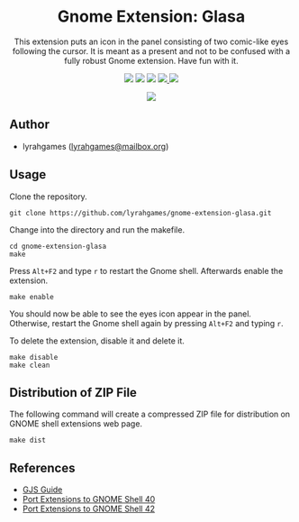 <h1 align="center">
    Gnome Extension: Glasa
</h1>
<p align="center">
    This extension puts an icon in the panel consisting of two comic-like eyes following the cursor.
    It is meant as a present and not to be confused with a fully robust Gnome extension.
    Have fun with it.
</p>
<p align="center">
    <img src="https://img.shields.io/github/languages/top/lyrahgames/gnome-extension-glasa.svg?style=for-the-badge">
    <img src="https://img.shields.io/github/languages/code-size/lyrahgames/gnome-extension-glasa.svg?style=for-the-badge">
    <img src="https://img.shields.io/github/repo-size/lyrahgames/gnome-extension-glasa.svg?style=for-the-badge">
    <a href="COPYING">
        <img src="https://img.shields.io/github/license/lyrahgames/gnome-extension-glasa.svg?style=for-the-badge&color=blue">
    </a>
    <a href="https://extensions.gnome.org/extension/4780/glasa/">
        <img src="https://img.shields.io/website/https/extensions.gnome.org/extension/4780/glasa.svg?down_message=offline&label=extensions.gnome.org&style=for-the-badge&up_color=blue&up_message=online">
    </a>
</p>
<p align="center">
    <img src="docs/images/screenshot.png" align="center">
</p>

## Author

- lyrahgames (lyrahgames@mailbox.org)

## Usage

Clone the repository.

    git clone https://github.com/lyrahgames/gnome-extension-glasa.git

Change into the directory and run the makefile.

    cd gnome-extension-glasa
    make

Press `Alt+F2` and type `r` to restart the Gnome shell.
Afterwards enable the extension.

    make enable

You should now be able to see the eyes icon appear in the panel.
Otherwise, restart the Gnome shell again by pressing `Alt+F2` and typing `r`.

To delete the extension, disable it and delete it.

    make disable
    make clean

## Distribution of ZIP File

The following command will create a compressed ZIP file for distribution on GNOME shell extensions web page.

    make dist

## References

- [GJS Guide](https://gjs.guide/)
- [Port Extensions to GNOME Shell 40](https://gjs.guide/extensions/upgrading/gnome-shell-40.html)
- [Port Extensions to GNOME Shell 42](https://gjs.guide/extensions/upgrading/gnome-shell-42.html#metadata-json)
